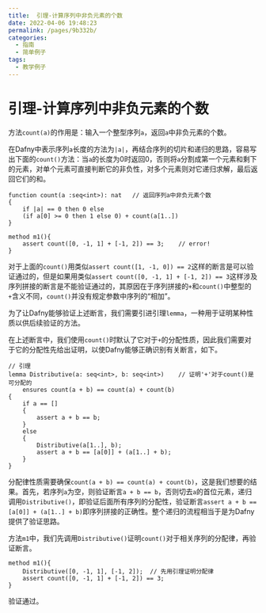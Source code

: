 ```yaml
---
title:  引理-计算序列中非负元素的个数
date: 2022-04-06 19:48:23
permalink: /pages/9b332b/
categories:
  - 指南
  - 简单例子
tags:
  - 教学例子
---
```

# 引理-计算序列中非负元素的个数

方法`count(a)`的作用是：输入一个整型序列`a`，返回`a`中非负元素的个数。


在Dafny中表示序列`a`长度的方法为`|a|`，再结合序列的切片和递归的思路，容易写出下面的`count()`方法：当`a`的长度为0时返回0，否则将`a`分割成第一个元素和剩下的元素，对单个元素可直接判断它的非负性，对多个元素则对它递归求解，最后返回它们的和。


```dafny
function count(a :seq<int>): nat   // 返回序列a中非负元素个数
{
    if |a| == 0 then 0 else
    (if a[0] >= 0 then 1 else 0) + count(a[1..])
}

method m1(){
    assert count([0, -1, 1] + [-1, 2]) == 3;    // error!
}
```

对于上面的`count()`用类似`assert count([1, -1, 0]) == 2`这样的断言是可以验证通过的，但是如果用类似`assert count([0, -1, 1] + [-1, 2]) == 3`这样涉及序列拼接的断言是不能验证通过的，其原因在于序列拼接的`+`和`count()`中整型的`+`含义不同，`count()`并没有规定参数中序列的“相加”。

为了让Dafny能够验证上述断言，我们需要引进引理`lemma`，一种用于证明某种性质以供后续验证的方法。

在上述断言中，我们使用`count()`时默认了它对于`+`的分配性质，因此我们需要对于它的分配性先给出证明，以使Dafny能够正确识别有关断言，如下。

```
// 引理
lemma Distributive(a: seq<int>, b: seq<int>)    // 证明'+'对于count()是可分配的
    ensures count(a + b) == count(a) + count(b)
{
    if a == []
    {
        assert a + b == b;
    }   
    else
    {
        Distributive(a[1..], b);
        assert a + b == [a[0]] + (a[1..] + b);
    }
}
```

分配律性质需要确保`count(a + b) == count(a) + count(b)`，这是我们想要的结果。首先，若序列`a`为空，则验证断言`a + b == b`，否则切去`a`的首位元素，递归调用`Distributive()`，即验证后面所有序列的分配性，验证断言`assert a + b == [a[0]] + (a[1..] + b)`即序列拼接的正确性。整个递归的流程相当于是为Dafny提供了验证思路。

方法`m1`中，我们先调用`Distributive()`证明`count()`对于相关序列的分配律，再验证断言。
```
method m1(){
    Distributive([0, -1, 1], [-1, 2]);  // 先用引理证明分配律
    assert count([0, -1, 1] + [-1, 2]) == 3;    
}
```

验证通过。